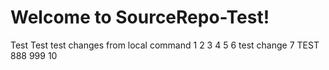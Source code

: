 # Welcome to SourceRepo-Test!
Test
Test
test changes from local command
1
2
3
4
5
6 test change
7 TEST
888
999
10
